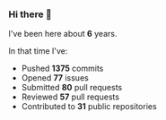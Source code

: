 ### Hi there 👋

I've been here about **6** years.

In that time I've:

- Pushed **1375** commits
- Opened **77** issues
- Submitted **80** pull requests
- Reviewed **57** pull requests
- Contributed to **31** public repositories

<!-- ![My scrobbles](https://lastfm-recently-played.vercel.app/api?user=dotdub) -->
